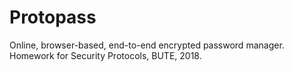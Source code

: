 # Protopass

Online, browser-based, end-to-end encrypted password manager. Homework for Security Protocols, BUTE, 2018.
